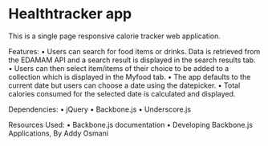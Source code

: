 # Healthtracker app
This is a single page responsive calorie tracker web application.

Features: 
•	Users can search for food items or drinks. Data is retrieved from the EDAMAM API and a search result is displayed in the search results tab. 
•	Users can then select item/items of their choice to be added to a collection which is displayed in the Myfood tab. 
•	The app defaults to the current date but users can choose a date using the datepicker. 
•	Total calories consumed for the selected date is calculated and displayed.

Dependencies: 
•	jQuery 
•	Backbone.js 
•	Underscore.js

Resources Used: 
•	Backbone.js documentation 
•	Developing Backbone.js Applications, By Addy Osmani
